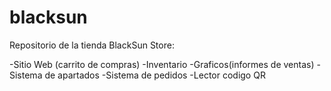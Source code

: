 blacksun
========

Repositorio de la tienda BlackSun Store:

-Sitio Web (carrito de compras)
-Inventario 
-Graficos(informes de ventas)
-Sistema de apartados
-Sistema de pedidos
-Lector codigo QR




